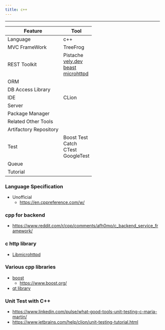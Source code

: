 ```yaml
---
title: c++
---
```


---

| Feature                | Tool                                                                                                                                                              |
|------------------------|-------------------------------------------------------------------------------------------------------------------------------------------------------------------|
| Language               | c++                                                                                                                                                               |
| MVC FrameWork          | TreeFrog                                                                                                                                                          |
| REST Toolkit           | Pistache<br/>[vely.dev](https://vely.dev/index.html)<br/>[beast](https://github.com/boostorg/beast)<br/>[microhttpd](https://www.gnu.org/software/libmicrohttpd/) |
| ORM                    |                                                                                                                                                                   |
| DB Access Library      |                                                                                                                                                                   |
| IDE                    | CLion                                                                                                                                                             |
| Server                 |                                                                                                                                                                   |
| Package Manager        |                                                                                                                                                                   |
| Related Other Tools    |                                                                                                                                                                   |
| Artifactory Repository |                                                                                                                                                                   |
| Test                   | Boost Test<br/>Catch<br/>CTest<br/>GoogleTest<br/>                                                                                                                |
| Queue                  |                                                                                                                                                                   |
| Tutorial               |                                                                                                                                                                   |


### Language Specification

- Unofficial
  - https://en.cppreference.com/w/

### cpp for backend

- https://www.reddit.com/r/cpp/comments/afh0mo/c_backend_service_framework/

### c http library

- [Libmicrohttpd](https://www.gnu.org/software/libmicrohttpd/)

### Various cpp libraries

- [boost](https://github.com/boostorg/beast)
  - https://www.boost.org/
- [qt library](https://www.qt.io/)

### Unit Test with C++

- https://www.linkedin.com/pulse/what-good-tools-unit-testing-c-maria-martin/
- https://www.jetbrains.com/help/clion/unit-testing-tutorial.html
